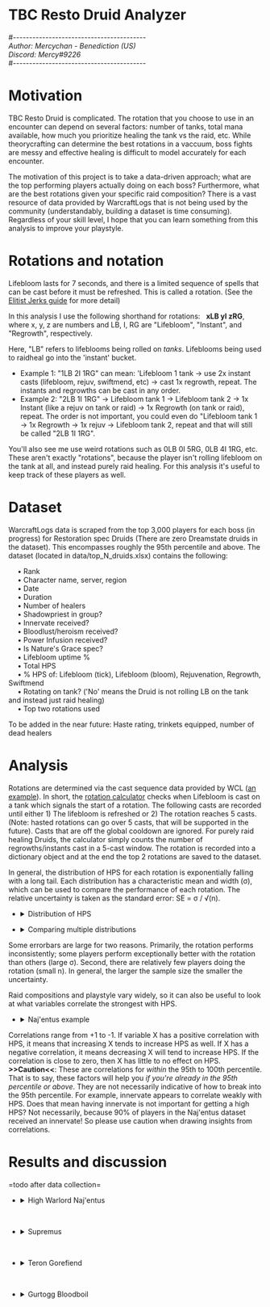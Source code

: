 # TBC Resto Druid Analyzer  
#-----------------------------------------  
*Author: Mercychan - Benediction (US)*    
*Discord: Mercy#9226*  
#-----------------------------------------  

# Motivation
TBC Resto Druid is complicated. The rotation that you choose to use in an encounter can depend on several factors: number of tanks, total mana available, how much you prioritize healing the tank vs the raid, etc. While theorycrafting can determine the best rotations in a vaccuum, boss fights are messy and effective healing is difficult to model accurately for each encounter.  

The motivation of this project is to take a data-driven approach; what are the top performing players actually doing on each boss? Furthermore, what are the best rotations given your specific raid composition? There is a vast resource of data provided by WarcraftLogs that is not being used by the community (understandably, building a dataset is time consuming). Regardless of your skill level, I hope that you can learn something from this analysis to improve your playstyle.  


# Rotations and notation
Lifebloom lasts for 7 seconds, and there is a limited sequence of spells that can be cast before it must be refreshed. This is called a rotation. (See the [Elitist Jerks guide](http://web.archive.org/web/20080913120521/http://elitistjerks.com/f31/t17783-druid_raiding_tree/#Healing_Strategies) for more detail)      
  
In this analysis I use the following shorthand for rotations: &nbsp; **xLB yI zRG**,   
where x, y, z are numbers and LB, I, RG are "Lifebloom", "Instant", and "Regrowth", respectively.   

Here, "LB" refers to lifeblooms being rolled on _tanks_. Lifeblooms being used to raidheal go into the 'instant' bucket.  
* Example 1: "1LB 2I 1RG" can mean: 'Lifebloom 1 tank -> use 2x instant casts (lifebloom, rejuv, swiftmend, etc) -> cast 1x regrowth, repeat. The instants and regrowths can be cast in any order.
* Example 2: "2LB 1I 1RG" -> Lifebloom tank 1 -> Lifebloom tank 2 -> 1x Instant (like a rejuv on tank or raid) -> 1x Regrowth (on tank or raid), repeat. The order is not important, you could even do "Lifebloom tank 1 -> 1x Regrowth -> 1x rejuv -> Lifebloom tank 2, repeat and that will still be called "2LB 1I 1RG".  
 
You'll also see me use weird rotations such as 0LB 0I 5RG, 0LB 4I 1RG, etc. These aren't exactly "rotations", because the player isn't rolling lifebloom on the tank at all, and instead purely raid healing. For this analysis it's useful to keep track of these players as well.


# Dataset  
WarcraftLogs data is scraped from the top 3,000 players for each boss (in progress) for Restoration spec Druids (There are zero Dreamstate druids in the dataset). This encompasses roughly the 95th percentile and above. The dataset (located in data/top_N_druids.xlsx) contains the following:  

&emsp; • Rank  
&emsp; • Character name, server, region  
&emsp; • Date  
&emsp; • Duration    
&emsp; • Number of healers  
&emsp; • Shadowpriest in group?  
&emsp; • Innervate received?  
&emsp; • Bloodlust/heroism received?  
&emsp; • Power Infusion received?   
&emsp; • Is Nature's Grace spec?  
&emsp; • Lifebloom uptime %  
&emsp; • Total HPS  
&emsp; • % HPS of: Lifebloom (tick), Lifebloom (bloom), Rejuvenation, Regrowth, Swiftmend  
&emsp; • Rotating on tank? ('No' means the Druid is not rolling LB on the tank and instead just raid healing)  
&emsp; • Top two rotations used  

To be added in the near future: Haste rating, trinkets equipped, number of dead healers       

# Analysis
Rotations are determined via the cast sequence data provided by WCL ([an example](https://classic.warcraftlogs.com/reports/VZr6X2MNY73GLktg#fight=47&type=casts&view=events&source=37)). In short, the [rotation calculator](https://github.com/msdec321/DataAnalysisWorkbooks/blob/main/warcraftLogs/src.py#L535-L623) checks when Lifebloom is cast on a tank which signals the start of a rotation. The following casts are recorded until either 1) The lifebloom is refreshed or 2) The rotation reaches 5 casts. (Note: hasted rotations can go over 5 casts, that will be supported in the future). Casts that are off the global cooldown are ignored. For purely raid healing Druids, the calculator simply counts the number of regrowths/instants cast in a 5-cast window. The rotation is recorded into a dictionary object and at the end the top 2 rotations are saved to the dataset.  

In general, the distribution of HPS for each rotation is exponentially falling with a long tail. Each distribution has a characteristic mean and width (σ), which can be used to compare the performance of each rotation. The relative uncertainty is taken as the standard error: SE = σ / √(n).    
 - <details> 
    <summary>Distribution of HPS</summary><p>
 
    ![alt text](https://i.imgur.com/Vz3K0hv.jpg)
  </p></details>

 - <details> 
    <summary>Comparing multiple distributions</summary><p>
 
    ![alt text](https://i.imgur.com/VWPltCF.png)
  </p></details>  

Some errorbars are large for two reasons. Primarily, the rotation performs inconsistently; some players perform exceptionally better with the rotation than others (large σ). Second, there are relatively few players doing the rotation (small n). In general, the larger the sample size the smaller the uncertainty.  

Raid compositions and playstyle vary widely, so it can also be useful to look at what variables correlate the strongest with HPS.  

 - <details><summary>Naj'entus example</summary><p>
  
    ![alt text](https://i.imgur.com/3BkHcYT.png)  
  
Correlations range from +1 to -1. If variable X has a positive correlation with HPS, it means that increasing X tends to increase HPS as well. If X has a negative correlation, it means decreasing X will tend to increase HPS. If the correlation is close to zero, then X has little to no effect on HPS. **>>Caution<<**: These are correlations for *within* the 95th to 100th percentile. That is to say, these factors will help you *if you're already in the 95th percentile or above*. They are not necessarily indicative of how to break into the 95th percentile. For example, innervate appears to correlate weakly with HPS. Does that mean having innervate is not important for getting a high HPS? Not necessarily, because 90% of players in the Naj'entus dataset received an innervate! So please use caution when drawing insights from correlations.  


# Results and discussion
=todo after data collection=

- <details><summary>High Warlord Naj'entus</summary>  
  &nbsp;

  - <details><summary>Rotation rankings</summary><p>
  
    ![alt text](https://i.imgur.com/VWPltCF.png)
  
    The top five rotations:
    - 0LB 0I 5RG: Not rolling lifebloom on the tank and raid healing with regrowth, 42.1% of players do this rotation.  
    - 1LB 1I 2RG: ~20 Haste rating rotation, 1.7% of players do this rotation.  
    - 1LB 0I 3RG: ~120 Haste rotation without NG, ~20 Haste rotation with NG (and 1 of 3 regrowths proc NG), 2.5% of players do this rotation.  
    - 1LB 0I 4RG: ~250 Haste with Nature's Grace rotation (And 3/4 proc NG, or with Bloodlust), or high haste ToL spec with Bloodlust, 2.6% of players do this rotation.      
    - 0LB 1I 4RG: Mostly raid healing with Regrowth with the occasional rejuv, 19.1% of players do this rotation.    
    &nbsp;
  
    *Interestingly, there's a big difference between 1LB 0I 2RG and 1LB 0I 3RG, but there isn't a big difference between 1LB 0I 3RG and 1LB 0I 4RG, and the former is performing slightly better within uncertainty. Why is that? Mana constraints are one possibility, but it'd be interesting to look into further.  
  
    Let's drill down on some rotations.
  
    - <details><summary>Q. How does 0LB 0I 5RG perform for Nature's Grace vs Tree of Life spec?</summary><p>
  
      ![alt text](https://i.imgur.com/HVQAiu3.png)
  
      Nature's Grace performs significantly better than Tree of Life spec.  
      </p></details>
  
    - <details><summary>Q. How does 1LB 0I 3RG perform for Nature's Grace vs Tree of Life spec?</summary><p>
  
      ![alt text](https://i.imgur.com/4UUS5JL.png)
  
      They perform the same within uncertainty.    
      </p></details>
  
    - <details><summary>Q. How does 1LB 0I 4RG perform for Nature's Grace vs Tree of Life spec, and also filtered by Bloodlust/Hero?</summary><p>
  
      ![alt text](https://i.imgur.com/6pHPKAZ.png)
  
      The players with Bloodlust/Hero tend to perform better than those without it. Surprisingly (to me), ToL spec players with lust tend to perform similar or better than Nature's Grace players with lust. Why is that?      
      </p></details>
      &nbsp;
  
    </p></details>
  
  - <details><summary>% Spell HPS scatter plots</summary><p>
  
    ![alt text](https://i.imgur.com/dru9e7P.png)
  
    The bulk of players do not raid heal with Lifebloom or Rejuv. Players tend to either purely raid heal with regrowth, or roll Lifebloom/Rejuv on the tank and heal the raid with regrowth.  
    </p></details>
  
  - <details><summary>HPS vs Duration (Color = kill speed percentile, not HPS)</summary><p>
  
    ![alt text](https://i.imgur.com/TE1FOsV.png)
  
    Most players fall within the 75th to 95th percentile of kill times.
    </p></details>
  
  - <details><summary>Q. What percentage of players are actually rolling Lifebloom on the tank?</summary><p>
  
    ![alt text](https://i.imgur.com/OP28oY0.png)
  
    28.1% of players are rolling Lifebloom on the main tank, the rest are purely raid healing. Interestingly, three of the top five rotations involve rolling Lifebloom on the main tank, however the vast majority of rankers choose to purely raid heal.  
    </p></details>
  
  - <details><summary>Q. What percentage of players have an extra mana source?</summary><p>
  
    ![alt text](https://i.imgur.com/uuzzmEF.png)
  
    89.0% of players received either an innervate or shadow priest.
    </p></details>
  
  - <details><summary>Q. What percentage of players are playing Nature's Grace? (Note: There are no Dreamstate Druids in the dataset.)</summary><p>
  
    ![alt text](https://i.imgur.com/grkG0i6.png)
  
    54.3% of players are Nature's Grace spec.
    </p></details> 
  
  - <details><summary>Q. What variables correlate the most with HPS?</summary><p>
  
    ![alt text](https://i.imgur.com/3BkHcYT.png)
  
    The top five correlators of HPS in order of importance: 
    - Using more regrowth heavy rotations  
    - Having less healers in your raid  
    - Being Nature's Grace spec  
    - Not rolling Lifebloom on the tank  
    - Not using Lifebloom to raidheal   
    &nbsp; 
  
    </p></details>
  </details> 

&nbsp;
  
- <details><summary>Supremus</summary>
  &nbsp;

  - <details><summary>Rotation rankings</summary><p>
  
    ![alt text](https://i.imgur.com/yaDpQF5.png)
  
    The top five rotations:
    - 1LB 0I 4RG: ~250 Haste with Nature's Grace rotation (And 3 out of 4 regrowth casts must proc NG), 3.2% of players do this rotation.
    - 0LB 1I 4RG: Raid healing mostly with Regrowth and the occasional rejuv, 10.7% of players do this rotation.  
    - 1LB 0I 2RG: 0 Haste rotation, 9.9% of players do this rotation.  
    - 0LB 2I 3RG: Raid healing with slightly more rejuvs than above. 3.5% of players do this rotation.  
    - 0LB 0I 5RG: Raid healing with only regrowth. 16.9% of players do this rotation.  
    </p></details>
  
  - <details><summary>% Spell HPS scatter plots</summary><p>
  
    ![alt text](https://i.imgur.com/Z8jXoyC.png)
  
    The bulk of players do not raid heal with Lifebloom or Rejuv, and instead roll Lifebloom on the main tank with 20-60% of their HPS coming from Regrowth.    
    </p></details>
  
  - <details><summary>HPS vs Duration (Color = kill speed percentile, not HPS)</summary><p>
  
    ![alt text](https://i.imgur.com/t6HNoyD.png)
  
    Most players fall within the 75th to 95th percentile of kill times.
    </p></details>
  
  - <details><summary>Q. What percentage of players are rolling Lifebloom on the tank(s)?</summary><p>
  
    ![alt text](https://i.imgur.com/DWhUQNa.png)
  
    84.2% of players are rolling Lifebloom on *at least* one tank, the rest are purely raid healing.  
    42.6% of players roll Lifebloom on only the primary tank.  
    34.7% of players roll Lifebloom on both the primary tank and the hateful strike tank.  
  
    One-tank rotations perform better on average than two-tank rotations. Why? One interpretation is that when rolling LB on the offtank, a lot of the healing is overhealing, as hateful strikes are infrequent and the off-tank gets healed to full fairly quickly. It's arguable that your GCDs are better used with regrowths and just rotating on the primary tank. However, it's also possible that the data is biased because Druids are unlikely to 2-tank rotate during the Kite phase. It would be interesting to split the data between tank phase and kite phase and see how the top rotations differ.  
    </p></details>
  
  - <details><summary>Q. What percentage of players have an extra mana source?</summary><p>
  
    ![alt text](https://i.imgur.com/L8I4tKm.png)
  
    68.2% of players received either an innervate or shadow priest.
    </p></details>
  
  - <details><summary>Q. What percentage of players are playing Nature's Grace?</summary><p>
  
    ![alt text](https://i.imgur.com/KzXd5ca.png)
  
    34.9% of players are Nature's Grace spec.
    </p></details>
  
  - <details><summary>Q. What variables correlate the most with HPS?</summary><p>
  
    ![alt text](https://i.imgur.com/zxFk4s2.png)
  
    The top five correlators of HPS in order of importance: 
    - Using more regrowth heavy rotations  
    - Having less healers in your raid  
    - Being Nature's Grace spec  
    - Shorter fight duration  
    - Rolling Lifebloom on a lower number of tanks  
    &nbsp;
  
    </p></details>
  
  </details>  
  
&nbsp;
  
- <details><summary>Teron Gorefiend</summary>
  &nbsp;

  - <details><summary>Rotation rankings</summary><p>
  
    ![alt text](https://i.imgur.com/zBfQV3C.png)
  
    The top five rotations:
    - 1LB 0I 3RG: ~120 Haste rotation without NG, ~20 Haste rotation with NG (and 1 of 3 regrowths proc NG), 3% of players do this rotation.     
    - 0LB 0I 5RG: Raid healing with only regrowth, 16.9% of players do this rotation.  
    - 0LB 1I 4RG: Raid healing mostly with regrowth and the occasional rejuv, 10.7% of players do this rotation.   
    - 1LB 1I 2RG: ~20 Haste rating rotation, 4.3% of players do this rotation.      
    - 0LB 2I 3RG: Raid healing mostly with regrowth, but more rejuvs than the above, 3.5% of players do this rotation.   
    &nbsp;
  
    Let's drill down further.
  
    - <details><summary>Q. How does 1LB 0I 3RG perform for Nature's Grace vs Tree of Life spec?</summary><p>
  
      ![alt text](https://i.imgur.com/cekncC5.png)
  
      Interestingly ToL performs better than NG within uncertainty, however the sample size for the former is relatively small.  
      </p></details>
  
    - <details><summary>Q. How does 0LB 0I 5RG perform for Nature's Grace vs Tree of Life spec?</summary><p>
  
      ![alt text](https://i.imgur.com/w1vituT.png)
  
      Nature's Grace wins.  
      </p></details>
      &nbsp;

    </p></details>
  
  - <details><summary>% Spell HPS scatter plots</summary><p>
  
    ![alt text](https://i.imgur.com/7hd2DNg.png)
  
    The bulk of players do not raid heal with Lifebloom or Rejuv, and instead roll Lifebloom/Rejuv on the main tank with 40-80% of their HPS coming from Regrowth.    
    </p></details>
  
  - <details><summary>HPS vs Duration (Color = kill speed percentile, not HPS)</summary><p>
  
    ![alt text](https://i.imgur.com/xNLdR8K.png)
  
    Most players are evenly distributed between the 25th to 95th percentile.
    </p></details>
   
  - <details><summary>Q. What percentage of players are rolling Lifebloom on the tank?</summary><p>
  
    ![alt text](https://i.imgur.com/aM4LxZa.png)
  
    68.1% of players are rolling Lifebloom on the tank, the rest are purely raid healing.
    </p></details>  
  
  - <details><summary>Q. What percentage of players have an extra mana source?</summary><p>
  
    ![alt text](https://i.imgur.com/3Mj4tG9.png)
  
    91.2% of players received either an innervate or shadow priest.    
    </p></details>
  
  - <details><summary>Q. What percentage of players are playing Nature's Grace?</summary><p>
  
    ![alt text](https://i.imgur.com/bZL4HHc.png)
  
    49.0% of players are Nature's Grace spec.
    </p></details>
  
  - <details><summary>Q. What variables correlate the most with HPS?</summary><p>
  
    ![alt text](https://i.imgur.com/FoLbHrt.png)
  
    The top five correlators of HPS in order of importance: 
    - Having power infusion  
    - Using more regrowth heavy rotations  
    - Having less healers in your raid  
    - Having shadowpriest  
    - Being Nature's Grace spec  
    &nbsp;
  
    </p></details>  
  
&nbsp;
  
- <details><summary>Gurtogg Bloodboil</summary>
  &nbsp;

  - <details><summary>Rotation rankings</summary><p>
  
    ![alt text](https://i.imgur.com/7OXYME5.png)
  
    The top five rotations:
    - 1LB 0I 3RG: ~120 Haste rotation without NG, ~20 Haste rotation with NG (and 1 of 3 regrowths proc NG), 1.6% of players do this rotation.  
    - 0LB 1I 4RG: Mostly raid with with Regrowth with the occasional LB/rejuv, 12.0% of players do this rotation.    
    - 0LB 0I 5RG: Raid healing with regrowth, 13.0% of players do this rotation.  
    - 0LB 5I 0RG: Raid healing with LB or Rejuv (see below), 15.0% of players do this rotation.   
    - 0LB 2I 3RG: Mostly raid healing with Regrowth, but with more rejuvs than the above, 6.0% of players do this rotation.          
    &nbsp;
  
    - <details><summary>Q. How does 1LB 0I 3RG perform for Nature's Grace vs Tree of Life spec?</summary><p>
  
      ![alt text](https://i.imgur.com/hsEfFTw.png)
  
      NG performs better than ToL within uncertainty, but the sample size for the latter is very small.    
      </p></details>
  
    - <details><summary>Q. How does 0LB 1I 4RG perform for Nature's Grace vs Tree of Life spec?</summary><p>
  
      ![alt text](https://i.imgur.com/PGaAhbx.png)
  
      Nature's Grace wins.    
      </p></details>
  
    - <details><summary>Q. How does 0LB 0I 5RG perform for Nature's Grace vs Tree of Life spec?</summary><p>
  
      ![alt text](https://i.imgur.com/G7UTili.png)
  
      Nature's Grace wins.    
      </p></details>
  
    - <details><summary>Q. For 0LB 5I 0RG, how does Lifebloom compare to Rejuv?</summary><p>
  
      ![alt text](https://i.imgur.com/lxraQ3F.png)
  
      Lifebloom wins by a wide margin.    
      </p></details>
  
    - <details><summary>Q. Follow up question, for players raidhealing with Lifebloom, are they using 1 stack of LB or rolling on the bloodboils?</summary><p>
  
      ![alt text](https://i.imgur.com/2vsCzPB.png)
  
      Rolling lifeblooms wins, also by a wide margin! A useful note: bloodboil is a very similar mechanic to Kil'jaedan's Fire Bloom. As a follow up, it would be interesting to know if these groups are soaking more than one bloodboil stacks.   
      </p></details>  
  
    - <details><summary>Let's look again at the top-5 rotations with all these filters.</summary><p>
  
      ![alt text](https://i.imgur.com/lR571Wu.png)
      </p></details>
  
    &nbsp;
  
    </p></details>  
  
  - <details><summary>% Spell HPS scatter plots</summary><p>
  
    ![alt text](https://i.imgur.com/Rfz7sHT.png)
  
    There is a bit of variation in what players have success with. Some players tend to mainly raidheal with regrowth, others tend to raidheal with rejuv, and for others the bulk of their effective healing comes from Lifebloom ticks. There is a lot of room for personal preference on this boss, although from the rankings, more regrowth-heavy rotations perform slightly better on average.  
    </p></details>
  
  - <details><summary>HPS vs Duration (Color = kill speed percentile, not HPS)</summary><p>
  
    ![alt text](https://i.imgur.com/hYE0hJN.png)
  
    Most players are evenly distributed between the 25th to 95th percentile.  
    </p></details>
  
  - <details><summary>Q. What percentage of players are rolling Lifebloom on the tank?</summary><p>
  
    ![alt text](https://i.imgur.com/8ASi4gu.png)
  
    48.2% of players are rolling Lifebloom on at least one tank, with 44.4% of players rolling on exactly one tank and 3.3% of players rolling on exactly two tanks.  
    </p></details>  
  
  - <details><summary>Q. What percentage of players have an extra mana source?</summary><p>
  
    ![alt text](https://i.imgur.com/5Tcb51h.png)
  
    88.4% of players received either an innervate or shadow priest.    
    </p></details>
  
  - <details><summary>Q. What percentage of players are playing Nature's Grace?</summary><p>
  
    ![alt text](https://i.imgur.com/d3ry8py.png)
  
    41.3% of players are Nature's Grace spec.  
    </p></details>
  
  - <details><summary>Q. What variables correlate the most with HPS?</summary><p>
  
    ![alt text](https://i.imgur.com/UoB5Lk5.png)
  
    The top five correlators of HPS in order of importance: 
    - % Rotation 1, which is to say, Druids who tend to stick to a particular rotation tend to perform better than Druids who vary their rotation during the fight.   
    - Less raidhealing with Lifebloom (Preferring Regrowth over Rejuv)   
    - Less raidhealing with Rejuv (Preferring Regrowth)  
    - Less number of healers    
    - Shorter kill time    
    &nbsp;
    </p></details>
  
  </details>
  
  

